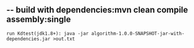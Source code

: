 --
    build with dependencies:mvn clean compile assembly:single
--
    run Kdtest(jdk1.8+): java -jar algorithm-1.0.0-SNAPSHOT-jar-with-dependencies.jar >out.txt
    
